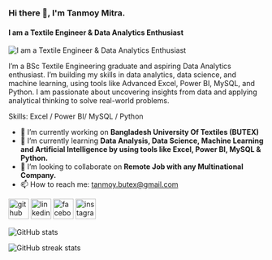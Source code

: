 ### Hi there 👋, I'm Tanmoy Mitra.
#### I am a Textile Engineer & Data Analytics Enthusiast
![I am a Textile Engineer & Data Analytics Enthusiast](https://media.licdn.com/dms/image/v2/D5616AQH3Zyuk9rIn_w/profile-displaybackgroundimage-shrink_350_1400/B56ZZyheT2HUAY-/0/1745678101459?e=1752105600&v=beta&t=Lj0-cFRDl-xhtzjvGW9J7BuRt_es_WySRcU7k1lmGaY)

I’m a BSc Textile Engineering graduate and aspiring Data Analytics enthusiast. I’m building my skills in data analytics, data science, and machine learning, using tools like Advanced Excel, Power BI, MySQL, and Python. I am passionate about uncovering insights from data and applying analytical thinking to solve real-world problems.

Skills: Excel / Power BI/ MySQL / Python

- 🔭 I’m currently working on **Bangladesh University Of Textiles (BUTEX)** 
- 🌱 I’m currently learning **Data Analysis, Data Science, Machine Learning and Artificial Intelligence by using tools like Excel, Power BI, MySQL & Python.** 
- 👯 I’m looking to collaborate on **Remote Job with any Multinational Company.** 
- 📫 How to reach me: tanmoy.butex@gmail.com 


[<img src='https://cdn.jsdelivr.net/npm/simple-icons@3.0.1/icons/github.svg' alt='github' height='40'>](https://github.com/TanmoyMitra-codes)  [<img src='https://cdn.jsdelivr.net/npm/simple-icons@3.0.1/icons/linkedin.svg' alt='linkedin' height='40'>](https://www.linkedin.com/in/tanmoymitra8823/)  [<img src='https://cdn.jsdelivr.net/npm/simple-icons@3.0.1/icons/facebook.svg' alt='facebook' height='40'>](https://www.facebook.com/TANMOY.AR)  [<img src='https://cdn.jsdelivr.net/npm/simple-icons@3.0.1/icons/instagram.svg' alt='instagram' height='40'>](https://www.instagram.com/tanmoy.ar/)  

![GitHub stats](https://github-readme-stats.vercel.app/api?username=TanmoyMitra-codes&show_icons=true)  

![GitHub streak stats](https://streak-stats.demolab.com/?user=TanmoyMitra-codes)  

